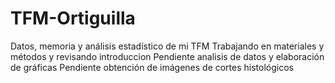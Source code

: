 # TFM-Ortiguilla
 Datos, memoria y análisis estadístico de mi TFM
 Trabajando en materiales y métodos y revisando introduccion
 Pendiente analisis de datos y elaboración de gráficas
 Pendiente obtención de imágenes de cortes histológicos
